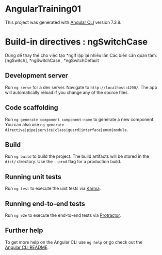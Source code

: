 # AngularTraining01

This project was generated with [Angular CLI](https://github.com/angular/angular-cli) version 7.3.8.

# Build-in directives : ngSwitchCase
Dùng để thay thế cho việc tạo *ngIf lặp lại nhiều lần
Các biến cần quan tâm: [ngSwitch], *ngSwitchCase , *ngSwitchDefault 


## Development server

Run `ng serve` for a dev server. Navigate to `http://localhost:4200/`. The app will automatically reload if you change any of the source files.

## Code scaffolding

Run `ng generate component component-name` to generate a new component. You can also use `ng generate directive|pipe|service|class|guard|interface|enum|module`.

## Build

Run `ng build` to build the project. The build artifacts will be stored in the `dist/` directory. Use the `--prod` flag for a production build.

## Running unit tests

Run `ng test` to execute the unit tests via [Karma](https://karma-runner.github.io).

## Running end-to-end tests

Run `ng e2e` to execute the end-to-end tests via [Protractor](http://www.protractortest.org/).

## Further help

To get more help on the Angular CLI use `ng help` or go check out the [Angular CLI README](https://github.com/angular/angular-cli/blob/master/README.md).
